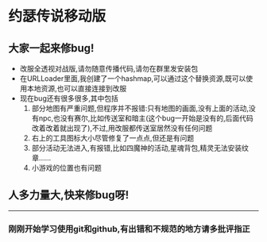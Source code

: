 # 约瑟传说移动版
## 大家一起来修bug!

- 改服全透视对战版,请勿随意传播代码,请勿在群里发安装包
- 在URLLoader里面,我创建了一个hashmap,可以通过这个替换资源,既可以使用本地资源,也可以直接连接到改服
- 现在bug还有很多很多,其中包括
  1. 部分地图有严重问题,但程序并不报错:只有地图的画面,没有上面的活动,没有npc,也没有赛尔,比如传送室和暗主(这个bug一开始是没有的,后面代码改着改着就出现了),不过,用改服都传送室居然没有任何问题
  2. 右上的工具图标大小尽管修复了一点点,但还是有问题
  3. 部分活动无法进入,有报错,比如四魔神的活动,星魂背包,精灵无法安装纹章......
  4. 小游戏的位置也有问题

## 人多力量大,快来修bug呀!

---

### 刚刚开始学习使用git和github,有出错和不规范的地方请多批评指正

